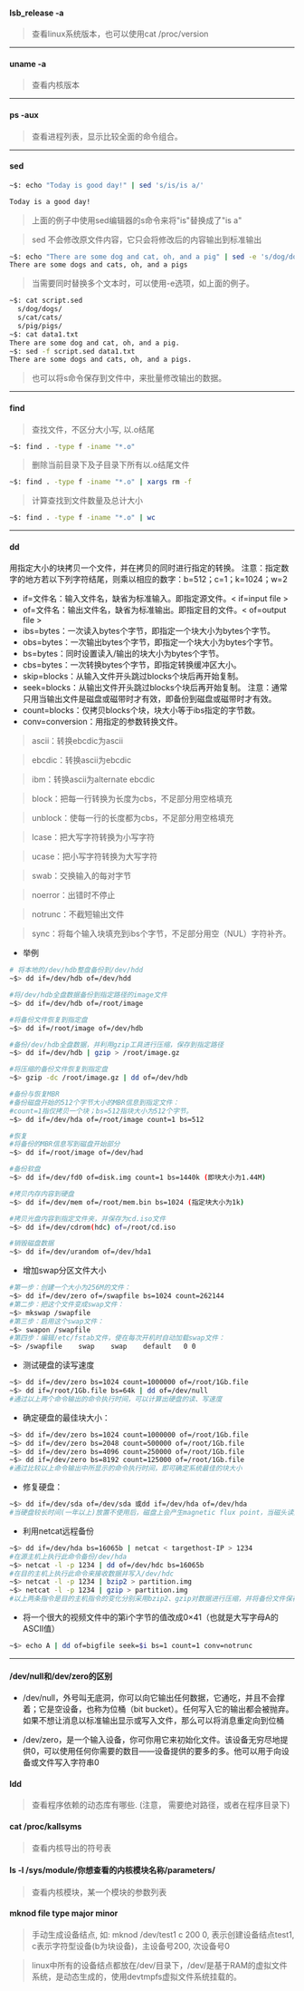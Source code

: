 #### lsb_release -a 
>查看linux系统版本，也可以使用cat /proc/version
---
#### uname -a 
>查看内核版本
---
####  ps -aux
>查看进程列表，显示比较全面的命令组合。
---
#### sed
```bash
~$: echo "Today is good day!" | sed 's/is/is a/'

Today is a good day!
```
>上面的例子中使用sed编辑器的s命令来将"is"替换成了"is a"

>sed 不会修改原文件内容，它只会将修改后的内容输出到标准输出

```bash
~$: echo "There are some dog and cat, oh, and a pig" | sed -e 's/dog/dogs/; s/cat/cats/; s/pig/pigs/'
There are some dogs and cats, oh, and a pigs
```
>当需要同时替换多个文本时，可以使用-e选项，如上面的例子。

```bash
~$: cat script.sed
  s/dog/dogs/
  s/cat/cats/
  s/pig/pigs/
~$: cat data1.txt
There are some dog and cat, oh, and a pig.
~$: sed -f script.sed data1.txt
There are some dogs and cats, oh, and a pigs.
```
>也可以将s命令保存到文件中，来批量修改输出的数据。
---
#### find
>查找文件，不区分大小写, 以.o结尾
```bash
~$: find . -type f -iname "*.o"
```
>删除当前目录下及子目录下所有以.o结尾文件
```bash
~$: find . -type f -iname "*.o" | xargs rm -f
```
>计算查找到文件数量及总计大小
```bash
~$: find . -type f -iname "*.o" | wc 
```
---
#### dd
用指定大小的块拷贝一个文件，并在拷贝的同时进行指定的转换。
注意：指定数字的地方若以下列字符结尾，则乘以相应的数字：b=512；c=1；k=1024；w=2

* if=文件名：输入文件名，缺省为标准输入。即指定源文件。< if=input file >
* of=文件名：输出文件名，缺省为标准输出。即指定目的文件。< of=output file >
* ibs=bytes：一次读入bytes个字节，即指定一个块大小为bytes个字节。
* obs=bytes：一次输出bytes个字节，即指定一个块大小为bytes个字节。
* bs=bytes：同时设置读入/输出的块大小为bytes个字节。
* cbs=bytes：一次转换bytes个字节，即指定转换缓冲区大小。
* skip=blocks：从输入文件开头跳过blocks个块后再开始复制。
* seek=blocks：从输出文件开头跳过blocks个块后再开始复制。
注意：通常只用当输出文件是磁盘或磁带时才有效，即备份到磁盘或磁带时才有效。
* count=blocks：仅拷贝blocks个块，块大小等于ibs指定的字节数。
* conv=conversion：用指定的参数转换文件。

>    ascii：转换ebcdic为ascii

>    ebcdic：转换ascii为ebcdic

>    ibm：转换ascii为alternate ebcdic

>    block：把每一行转换为长度为cbs，不足部分用空格填充

>    unblock：使每一行的长度都为cbs，不足部分用空格填充

>    lcase：把大写字符转换为小写字符

>    ucase：把小写字符转换为大写字符

>    swab：交换输入的每对字节

>    noerror：出错时不停止

>    notrunc：不截短输出文件

>    sync：将每个输入块填充到ibs个字节，不足部分用空（NUL）字符补齐。
* 举例
```sh
# 将本地的/dev/hdb整盘备份到/dev/hdd
~$> dd if=/dev/hdb of=/dev/hdd

#将/dev/hdb全盘数据备份到指定路径的image文件
~$> dd if=/dev/hdb of=/root/image

#将备份文件恢复到指定盘
~$> dd if=/root/image of=/dev/hdb

#备份/dev/hdb全盘数据，并利用gzip工具进行压缩，保存到指定路径
~$> dd if=/dev/hdb | gzip > /root/image.gz

#将压缩的备份文件恢复到指定盘
~$> gzip -dc /root/image.gz | dd of=/dev/hdb

#备份与恢复MBR
#备份磁盘开始的512个字节大小的MBR信息到指定文件：
#count=1指仅拷贝一个块；bs=512指块大小为512个字节。
~$> dd if=/dev/hda of=/root/image count=1 bs=512

#恢复
#将备份的MBR信息写到磁盘开始部分
~$> dd if=/root/image of=/dev/had

#备份软盘
~$> dd if=/dev/fd0 of=disk.img count=1 bs=1440k (即块大小为1.44M)

#拷贝内存内容到硬盘
~$> dd if=/dev/mem of=/root/mem.bin bs=1024 (指定块大小为1k) 

#拷贝光盘内容到指定文件夹，并保存为cd.iso文件
~$> dd if=/dev/cdrom(hdc) of=/root/cd.iso

#销毁磁盘数据
~$> dd if=/dev/urandom of=/dev/hda1
```
 
* 增加swap分区文件大小
```sh
#第一步：创建一个大小为256M的文件：
~$> dd if=/dev/zero of=/swapfile bs=1024 count=262144
#第二步：把这个文件变成swap文件：
~$> mkswap /swapfile
#第三步：启用这个swap文件：
~$> swapon /swapfile
#第四步：编辑/etc/fstab文件，使在每次开机时自动加载swap文件：
~$> /swapfile    swap    swap    default   0 0
```
* 测试硬盘的读写速度
```sh
~$> dd if=/dev/zero bs=1024 count=1000000 of=/root/1Gb.file
~$> dd if=/root/1Gb.file bs=64k | dd of=/dev/null
#通过以上两个命令输出的命令执行时间，可以计算出硬盘的读、写速度
```
* 确定硬盘的最佳块大小：
```sh
~$> dd if=/dev/zero bs=1024 count=1000000 of=/root/1Gb.file
~$> dd if=/dev/zero bs=2048 count=500000 of=/root/1Gb.file
~$> dd if=/dev/zero bs=4096 count=250000 of=/root/1Gb.file
~$> dd if=/dev/zero bs=8192 count=125000 of=/root/1Gb.file
#通过比较以上命令输出中所显示的命令执行时间，即可确定系统最佳的块大小
```
* 修复硬盘：
```sh
~$> dd if=/dev/sda of=/dev/sda 或dd if=/dev/hda of=/dev/hda
#当硬盘较长时间(一年以上)放置不使用后，磁盘上会产生magnetic flux point，当磁头读到这些区域时会遇到困难，并可能导致I/O错误。当这种情况影响到硬盘的第一个扇区时，可能导致硬盘报废。上边的命令有可能使这些数 据起死回生。并且这个过程是安全、高效的
```
* 利用netcat远程备份
```sh
~$> dd if=/dev/hda bs=16065b | netcat < targethost-IP > 1234
#在源主机上执行此命令备份/dev/hda
~$> netcat -l -p 1234 | dd of=/dev/hdc bs=16065b
#在目的主机上执行此命令来接收数据并写入/dev/hdc
~$> netcat -l -p 1234 | bzip2 > partition.img
~$> netcat -l -p 1234 | gzip > partition.img
#以上两条指令是目的主机指令的变化分别采用bzip2、gzip对数据进行压缩，并将备份文件保存在当前目录。
```

* 将一个很大的视频文件中的第i个字节的值改成0×41（也就是大写字母A的ASCII值）
```sh
~$> echo A | dd of=bigfile seek=$i bs=1 count=1 conv=notrunc
```
---
#### /dev/null和/dev/zero的区别
* /dev/null，外号叫无底洞，你可以向它输出任何数据，它通吃，并且不会撑着；它是空设备，也称为位桶（bit bucket）。任何写入它的输出都会被抛弃。如果不想让消息以标准输出显示或写入文件，那么可以将消息重定向到位桶

* /dev/zero，是一个输入设备，你可你用它来初始化文件。该设备无穷尽地提供0，可以使用任何你需要的数目——设备提供的要多的多。他可以用于向设备或文件写入字符串0

#### ldd
> 查看程序依赖的动态库有哪些. (注意， 需要绝对路径，或者在程序目录下)

#### cat /proc/kallsyms
> 查看内核导出的符号表

#### ls -l /sys/module/你想查看的内核模块名称/parameters/
> 查看内核模块，某一个模块的参数列表

#### mknod file type major minor
>手动生成设备结点, 如: mknod /dev/test1 c 200 0, 表示创建设备结点test1, c表示字符型设备(b为块设备)，主设备号200, 次设备号0

> linux中所有的设备结点都放在/dev/目录下，/dev/是基于RAM的虚拟文件系统，是动态生成的，使用devtmpfs虚拟文件系统挂载的。


